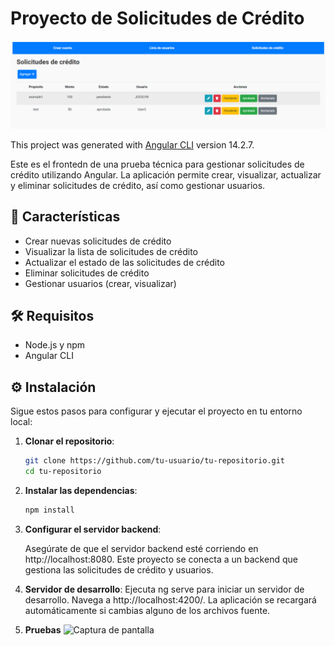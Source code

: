 # Proyecto de Solicitudes de Crédito

![Captura de pantalla](https://github.com/JocelynLlamas/creditos-educativos-front/blob/main/src/assets/img/home.png)

This project was generated with [Angular CLI](https://github.com/angular/angular-cli) version 14.2.7.

Este es el frontedn de una prueba técnica para gestionar solicitudes de crédito utilizando Angular. La aplicación permite crear, visualizar, actualizar y eliminar solicitudes de crédito, así como gestionar usuarios.

##  🚀 Características

- Crear nuevas solicitudes de crédito
- Visualizar la lista de solicitudes de crédito
- Actualizar el estado de las solicitudes de crédito
- Eliminar solicitudes de crédito
- Gestionar usuarios (crear, visualizar)

##  🛠️ Requisitos
- Node.js y npm
- Angular CLI

## ⚙️ Instalación

Sigue estos pasos para configurar y ejecutar el proyecto en tu entorno local:

1. **Clonar el repositorio**:

   ```bash
   git clone https://github.com/tu-usuario/tu-repositorio.git
   cd tu-repositorio

2. **Instalar las dependencias**:

   ```bash
   npm install

3. **Configurar el servidor backend**:

    Asegúrate de que el servidor backend esté corriendo en http://localhost:8080. Este proyecto se conecta a un backend que gestiona las solicitudes de crédito y usuarios.

4. **Servidor de desarrollo**:
    Ejecuta ng serve para iniciar un servidor de desarrollo. Navega a http://localhost:4200/. La aplicación se recargará automáticamente si cambias alguno de los archivos fuente.

5. **Pruebas**
![Captura de pantalla](https://github.com/JocelynLlamas/creditos-educativos-front/blob/main/src/assets/img/tests.png)